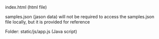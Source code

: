 index.html  (html file)

samples.json (jason data)  will not be required to access the samples.json file locally, but it is provided for reference

Folder: static/js/app.js (Java script)





